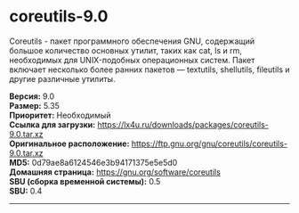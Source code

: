 # coreutils-9.0

Coreutils - пакет программного обеспечения GNU, содержащий большое количество основных утилит, таких как cat, ls и rm, необходимых для UNIX-подобных операционных систем. Пакет включает несколько более ранних пакетов — textutils, shellutils, fileutils и другие различные утилиты.

**Версия:** 9.0
<br />
**Размер:** 5.35
<br />
**Приоритет:** Необходимый
<br />
**Ссылка для загрузки:** https://lx4u.ru/downloads/packages/coreutils-9.0.tar.xz
<br />
**Оригинальное расположение:** https://ftp.gnu.org/gnu/coreutils/coreutils-9.0.tar.xz
<br />
**MD5:** 0d79ae8a6124546e3b94171375e5e5d0
<br />
**Домашняя страница:** https://gnu.org/software/coreutils
        <br />**SBU (сборка временной системы):** 0.5
<br />
**SBU:** 0.4

***
            